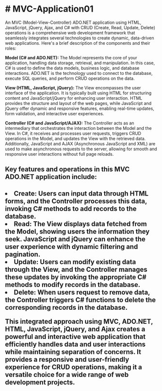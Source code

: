 <h1> # MVC-Application01</h1>
<p>An MVC (Model-View-Controller) ADO.NET application using HTML, JavaScript, jQuery, Ajax, and C# with CRUD (Create, Read, Update, Delete) operations is a comprehensive web development framework that seamlessly integrates several technologies to create dynamic, data-driven web applications. Here's a brief description of the components and their roles:<br>

<b>Model (C# and ADO.NET):</b> The Model represents the core of your application, handling data storage, retrieval, and manipulation. In this case, C# is used to define the data models, business logic, and database interactions. ADO.NET is the technology used to connect to the database, execute SQL queries, and perform CRUD operations on the data.

<b>View (HTML, JavaScript, jQuery):</b> The View encompasses the user interface of the application. It is typically built using HTML for structuring content and JavaScript/jQuery for enhancing user interaction. HTML provides the structure and layout of the web pages, while JavaScript and jQuery offer dynamic and responsive features, enabling real-time updates, form validation, and interactive user experiences.

<b>Controller (C# and JavaScript/AJAX):</b> The Controller acts as an intermediary that orchestrates the interaction between the Model and the View. In C#, it receives and processes user requests, triggers CRUD operations in the Model, and updates the View with the retrieved data. Additionally, JavaScript and AJAX (Asynchronous JavaScript and XML) are used to make asynchronous requests to the server, allowing for smooth and responsive user interactions without full page reloads.</p>

<h2>Key features and operations in this MVC ADO.NET application include:<h2>
<li>Create: Users can input data through HTML forms, and the Controller processes this data, invoking C# methods to add records to the database.</li>
<li>Read: The View displays data fetched from the Model, showing users the information they seek. JavaScript and jQuery can enhance the user experience with dynamic filtering and pagination.</li>
<li>Update: Users can modify existing data through the View, and the Controller manages these updates by invoking the appropriate C# methods to modify records in the database.</li>
<li>Delete: When users request to remove data, the Controller triggers C# functions to delete the corresponding records in the database.</li>
<p>This integrated approach using MVC, ADO.NET, HTML, JavaScript, jQuery, and Ajax creates a powerful and interactive web application that efficiently handles data and user interactions while maintaining separation of concerns. It provides a responsive and user-friendly experience for CRUD operations, making it a versatile choice for a wide range of web development projects.</p>



